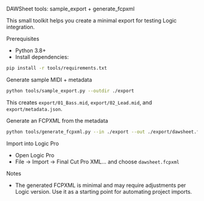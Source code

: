DAWSheet tools: sample_export + generate_fcpxml

This small toolkit helps you create a minimal export for testing Logic integration.

Prerequisites
- Python 3.8+
- Install dependencies:

```bash
pip install -r tools/requirements.txt
```

Generate sample MIDI + metadata

```bash
python tools/sample_export.py --outdir ./export
```

This creates `export/01_Bass.mid`, `export/02_Lead.mid`, and `export/metadata.json`.

Generate an FCPXML from the metadata

```bash
python tools/generate_fcpxml.py --in ./export --out ./export/dawsheet.fcpxml
```

Import into Logic Pro
- Open Logic Pro
- File -> Import -> Final Cut Pro XML... and choose `dawsheet.fcpxml`

Notes
- The generated FCPXML is minimal and may require adjustments per Logic version. Use it as a starting point for automating project imports.
